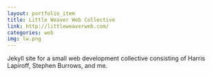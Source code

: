 ```yaml
---
layout: portfolio_item
title: Little Weaver Web Collective
link: http://littleweaverweb.com/
categories: web
img: lw.png
---
```


Jekyll site for a small web development collective consisting of Harris Lapiroff, Stephen Burrows, and me.
